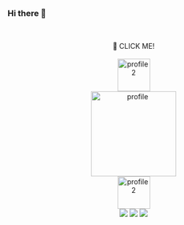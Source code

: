 <br>

### Hi there 👋

<br>
<p align="center">
      <span>💬 CLICK ME!</span>
      <br/><br/>
<a href="https://blog.naver.com/ommozzang">
<img src="https://user-images.githubusercontent.com/52994616/208122646-d3ac8afa-22bc-4a2d-8788-a937daf5ca1f.jpg" alt="profile2" height="65" r"/>
</a>
<br>
<a href="https://dobiisfree.github.io/">
      <img src="https://user-images.githubusercontent.com/52994616/175568347-18feaf11-ee40-4c06-9e50-1c26deac976e.png" alt="profile" height="170" r"/>
</a>
<br>
<a href="https://paatata.tistory.com/">
<img src="https://user-images.githubusercontent.com/52994616/208122646-d3ac8afa-22bc-4a2d-8788-a937daf5ca1f.jpg" alt="profile2" height="65" r"/>
</a>

<br>

<img src="https://img.shields.io/badge/🎄Daily Blog-FFFEA0"/>
<img src="https://img.shields.io/badge/Github Blog-FFC2D6"/>
<img src="https://img.shields.io/badge/Tech Blog-E7E4E5"/>

<br>
<br>
                                                        
<!--
<img src="https://img.shields.io/badge/YouTube-E7E4E5?style=social&logo=youtube"/>

</p>

<br>
<br>


                                                                                
<h3 align="center"><b> 🧸 Skills </b></h3>
<p align="center">
<img src="https://img.shields.io/badge/HTML5-E34F26?style=flat-square&logo=HTML5&logoColor=white"/></a>&nbsp
<img src="https://img.shields.io/badge/CSS3-1572B6?style=flat-square&logo=CSS3&logoColor=white"/></a>&nbsp
<img src="https://img.shields.io/badge/JavaScript-F7DF1E?style=flat-square&logo=JavaScript&logoColor=white"/></a>&nbsp
<img src="https://img.shields.io/badge/c++-00599C?style=flat-square&logo=c%2B%2B&logoColor=white"/></a> &nbsp </p>

-->                                                                                                 
                                                                                                 

<!--
**DobiIsFree/DobiIsFree** is a ✨ _special_ ✨ repository because its `README.md` (this file) appears on your GitHub profile.

![Anurag's GitHub stats](https://github-readme-stats.vercel.app/api?username=DobiIsFree&show_icons=true&theme=swift)
[![Solved.ac Profile](http://mazassumnida.wtf/api/v2/generate_badge?boj=o_0)](https://solved.ac/o_0/)


Here are some ideas to get you started:

- 🔭 I’m currently working on ...
- 🌱 I’m currently learning ...
- 👯 I’m looking to collaborate on ...
- 🤔 I’m looking for help with ...
- 💬 Ask me about ...
- 📫 How to reach me: ...
- 😄 Pronouns: ...
- ⚡ Fun fact: ...
-->
